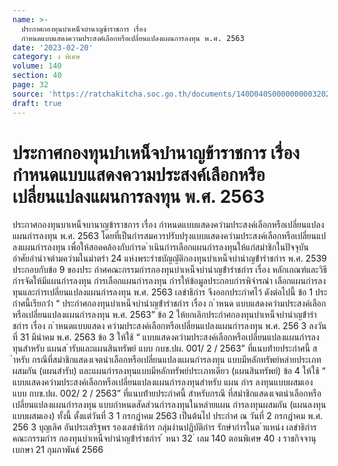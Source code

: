 ```yaml
---
name: >-
  ประกาศกองทุนบำเหน็จบำนาญข้าราชการ เรื่อง
  กำหนดแบบแสดงความประสงค์เลือกหรือเปลี่ยนแปลงแผนการลงทุน พ.ศ. 2563
date: '2023-02-20'
category: ง พิเศษ
volume: 140
section: 40
page: 32
source: 'https://ratchakitcha.soc.go.th/documents/140D040S0000000003202.pdf'
draft: true
---
```


# ประกาศกองทุนบำเหน็จบำนาญข้าราชการ เรื่อง กำหนดแบบแสดงความประสงค์เลือกหรือเปลี่ยนแปลงแผนการลงทุน พ.ศ. 2563

ประกาศกองทุนบาเหน็จบานาญข้าราชการ เรื่อง กําหนดแบบแสดงควํามประสงค์เลือกหรือเปลี่ยนแปลงแผนกํารลงทุน พ.ศ. 2563 โดยที่เป็นกํารสมควรปรับปรุงแบบแสดงควํามประสงค์เลือกหรือเปลี่ยนแปลงแผนกํารลงทุน เพื่อให้สอดคล้องกับกํารด ําเนินกํารเลือกแผนกํารลงทุนให้แก่สมําชิกในปัจจุบัน อําศัยอํานําจตํามควํามในมําตรํา 24 แห่งพระรําชบัญญัติกองทุนบําเหน็จบํานําญข้ํารําชกําร พ.ศ. 2539 ประกอบกับข้อ 9 ของประ กําศคณะกรรมกํารกองทุนบําเหน็จบํานําญข้ํารําชกําร เรื่อง หลักเกณฑ์และวิธีกํารจัดให้มีแผนกํารลงทุน กํารเลือกแผนกํารลงทุน กํารให้ข้อมูลประกอบกํารพิจํารณํา เลือกแผนกํารลงทุนและกํารเปลี่ยนแปลงแผนกํารลงทุน พ.ศ. 2563 เลขําธิกําร จึงออกประกําศไว้ ดังต่อไปนี้ ข้อ 1 ประกําศนี้เรียกว่ํา “ ประกําศกองทุนบําเหน็จบํานําญข้ํารําชกําร เรื่อง ก ําหนด แบบแสดงควํามประสงค์เลือกหรือเปลี่ยนแปลงแผนกํารลงทุน พ.ศ. 2563” ข้อ 2 ให้ยกเลิกประกําศกองทุนบําเหน็จบํานําญข้ํารําชกําร เรื่อง ก ําหนดแบบแสดง ควํามประสงค์เลือกหรือเปลี่ยนแปลงแผนกํารลงทุน พ.ศ. 256 3 ลงวันที่ 31 มีนําคม พ.ศ. 2563 ข้อ 3 ให้ใช้ “ แบบแสดงควํามประสงค์เลือกหรือเปลี่ยนแปลงแผนกํารลงทุนสําหรับ แผนส ํารับและแผนสินทรัพย์ แบบ กบข.ปผ. 001/ 2 / 2563” ที่แนบท้ํายประกําศนี้ ส ําหรับ กรณีที่สมําชิกแสดงเจตนําเลือกหรือเปลี่ยนแปลงแผนกํารลงทุน แบบมีหลักทรัพย์หลํายประเภทผสมกัน (แผนสํารับ) และแผนกํารลงทุนแบบมีหลักทรัพย์ประเภทเดียว (แผนสินทรัพย์) ข้อ 4 ให้ใช้ “ แบบแสดงควํามประสงค์เลือกหรือเปลี่ยนแปลงแผนกํารลงทุนสําหรับ แผน กําร ลงทุนแบบผสมเอง แบบ กบข.ปผ. 002/ 2 / 2563” ที่แนบท้ํายประกําศนี้ สําหรับกรณี ที่สมําชิกแสดงเจตนําเลือกหรือเปลี่ยนแปลงแผนกํารลงทุน แบบกําหนดสัดส่วนกํารลงทุนในหลํายแผน กํารลงทุนผสมกัน (แผนลงทุนแบบผสมเอง) ทั้งนี้ ตั้งแต่วันที่ 3 1 กรกฎําคม 2563 เป็นต้นไป ประกําศ ณ วันที่ 2 กรกฎําคม พ.ศ. 256 3 บุญเลิศ อันประเสริฐพร รองเลขําธิกําร กลุ่มงํานปฏิบัติกําร รักษํากํารในต ําแหน่ง เลขําธิกํารคณะกรรมกําร กองทุนบําเหน็จบํานําญข้ํารําชกําร ้ หนา 32 ่ เลม 140 ตอนพิเศษ 40 ง ราชกิจจานุเบกษา 21 กุมภาพันธ์ 2566



